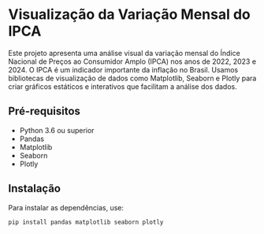 # Visualização da Variação Mensal do IPCA

Este projeto apresenta uma análise visual da variação mensal do Índice Nacional de Preços ao Consumidor Amplo (IPCA) nos anos de 2022, 2023 e 2024. O IPCA é um indicador importante da inflação no Brasil. Usamos bibliotecas de visualização de dados como Matplotlib, Seaborn e Plotly para criar gráficos estáticos e interativos que facilitam a análise dos dados.

## Pré-requisitos

- Python 3.6 ou superior
- Pandas
- Matplotlib
- Seaborn
- Plotly

## Instalação

Para instalar as dependências, use:

```sh
pip install pandas matplotlib seaborn plotly
